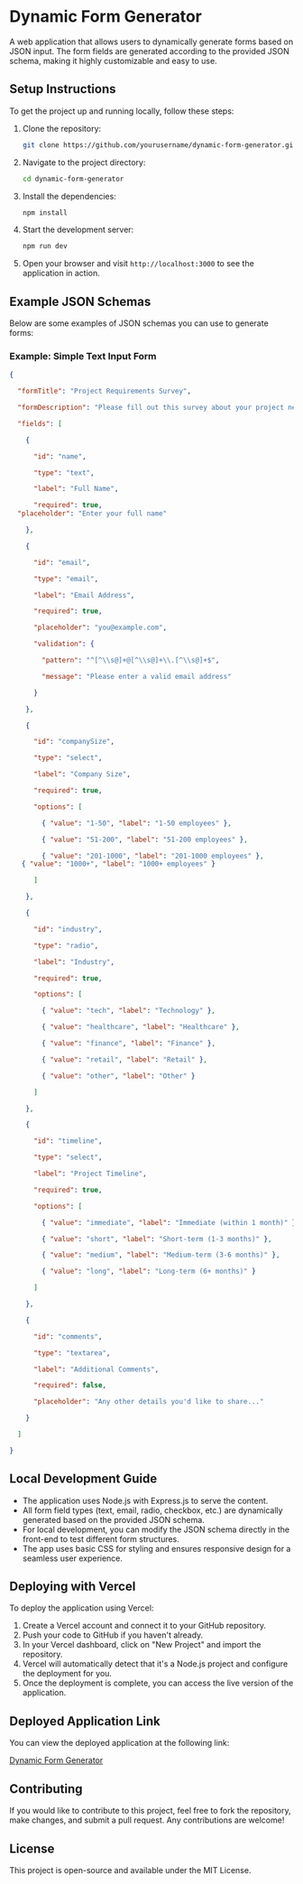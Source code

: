 # Dynamic Form Generator

A web application that allows users to dynamically generate forms based on JSON input. The form fields are generated according to the provided JSON schema, making it highly customizable and easy to use.

## Setup Instructions

To get the project up and running locally, follow these steps:

1. Clone the repository:
   ```bash
   git clone https://github.com/yourusername/dynamic-form-generator.git
   ```

2. Navigate to the project directory:
   ```bash
   cd dynamic-form-generator
   ```

3. Install the dependencies:
   ```bash
   npm install
   ```

4. Start the development server:
   ```bash
   npm run dev
   ```

5. Open your browser and visit `http://localhost:3000` to see the application in action.

## Example JSON Schemas

Below are some examples of JSON schemas you can use to generate forms:

### Example: Simple Text Input Form
```json
{

  "formTitle": "Project Requirements Survey",

  "formDescription": "Please fill out this survey about your project needs",

  "fields": [

    {

      "id": "name",

      "type": "text",

      "label": "Full Name",

      "required": true,
  "placeholder": "Enter your full name"

    },

    {

      "id": "email",

      "type": "email",

      "label": "Email Address",

      "required": true,

      "placeholder": "you@example.com",

      "validation": {

        "pattern": "^[^\\s@]+@[^\\s@]+\\.[^\\s@]+$",

        "message": "Please enter a valid email address"

      }

    },

    {

      "id": "companySize",

      "type": "select",

      "label": "Company Size",

      "required": true,

      "options": [

        { "value": "1-50", "label": "1-50 employees" },

        { "value": "51-200", "label": "51-200 employees" },

        { "value": "201-1000", "label": "201-1000 employees" },
   { "value": "1000+", "label": "1000+ employees" }

      ]

    },

    {

      "id": "industry",

      "type": "radio",

      "label": "Industry",

      "required": true,

      "options": [

        { "value": "tech", "label": "Technology" },

        { "value": "healthcare", "label": "Healthcare" },

        { "value": "finance", "label": "Finance" },

        { "value": "retail", "label": "Retail" },

        { "value": "other", "label": "Other" }

      ]

    },

    {

      "id": "timeline",

      "type": "select",

      "label": "Project Timeline",

      "required": true,

      "options": [

        { "value": "immediate", "label": "Immediate (within 1 month)" },

        { "value": "short", "label": "Short-term (1-3 months)" },

        { "value": "medium", "label": "Medium-term (3-6 months)" },

        { "value": "long", "label": "Long-term (6+ months)" }

      ]

    },

    {

      "id": "comments",

      "type": "textarea",

      "label": "Additional Comments",

      "required": false,

      "placeholder": "Any other details you'd like to share..."

    }

  ]

}

```

## Local Development Guide

- The application uses Node.js with Express.js to serve the content.
- All form field types (text, email, radio, checkbox, etc.) are dynamically generated based on the provided JSON schema.
- For local development, you can modify the JSON schema directly in the front-end to test different form structures.
- The app uses basic CSS for styling and ensures responsive design for a seamless user experience.

## Deploying with Vercel

To deploy the application using Vercel:

1. Create a Vercel account and connect it to your GitHub repository.
2. Push your code to GitHub if you haven't already.
3. In your Vercel dashboard, click on "New Project" and import the repository.
4. Vercel will automatically detect that it's a Node.js project and configure the deployment for you.
5. Once the deployment is complete, you can access the live version of the application.

## Deployed Application Link

You can view the deployed application at the following link:

[Dynamic Form Generator]([https://dynamic-form-generator-28pizxpso-koushiks-projects-57d53e0a.vercel.app])

## Contributing

If you would like to contribute to this project, feel free to fork the repository, make changes, and submit a pull request. Any contributions are welcome!

## License

This project is open-source and available under the MIT License.

